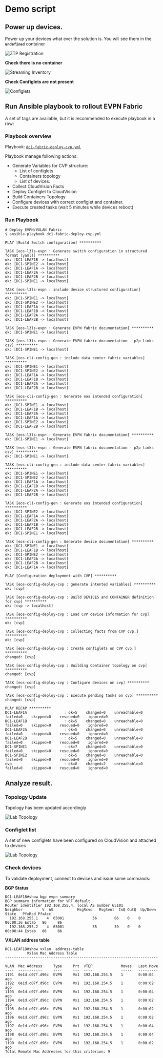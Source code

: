 
# Demo script

## Power up devices.

Power up your devices what ever the solution is. You will see them in the __`undefined`__ container

![ZTP Registration](data/cloudvision-ztpd-devices.png)

__Check there is no container__

![Streaming Inventory](data/streaming-inventory.png)


__Check Configlets are not present__

![Configlets](data/cloudvision-initial-configlet.png)


## Run Ansible playbook to rollout EVPN Fabric

A set of tags are available, but it is recommended to execute playbook in a row:

### Playbook overview

Playbook: [`dc1-fabric-deploy-cvp.yml`](dc1-fabric-deploy-cvp.yml)

Playbook manage following actions:
- Generate Variables for CVP structure:
    - List of configlets
    - Containers topology
    - List of devices.
- Collect CloudVision Facts
- Deploy Configlet to CloudVision
- Build Containers Topology
- Configure devices with correct configlet and container.
- Execute created tasks (wait 5 minutes while devices reboot)

### Run Playbook

```shell
# Deploy EVPN/VXLAN Fabric
$ ansible-playbook dc1-fabric-deploy-cvp.yml

PLAY [Build Switch configuration] **********

TASK [eos-l3ls-evpn : Generate switch configuration in structured format (yaml)] **********
ok: [DC1-LEAF1B -> localhost]
ok: [DC1-SPINE2 -> localhost]
ok: [DC1-LEAF1A -> localhost]
ok: [DC1-LEAF2A -> localhost]
ok: [DC1-LEAF2B -> localhost]
ok: [DC1-SPINE1 -> localhost]

TASK [eos-l3ls-evpn : include device structured configuration] **********
ok: [DC1-SPINE1 -> localhost]
ok: [DC1-SPINE2 -> localhost]
ok: [DC1-LEAF1A -> localhost]
ok: [DC1-LEAF1B -> localhost]
ok: [DC1-LEAF2A -> localhost]
ok: [DC1-LEAF2B -> localhost]

TASK [eos-l3ls-evpn : Generate EVPN fabric documentation] **********
ok: [DC1-SPINE1 -> localhost]

TASK [eos-l3ls-evpn : Generate EVPN fabric documentation - p2p links csv] **********
ok: [DC1-SPINE1 -> localhost]

TASK [eos-cli-config-gen : include data center fabric variables] **********
ok: [DC1-SPINE1 -> localhost]
ok: [DC1-SPINE2 -> localhost]
ok: [DC1-LEAF1A -> localhost]
ok: [DC1-LEAF1B -> localhost]
ok: [DC1-LEAF2A -> localhost]
ok: [DC1-LEAF2B -> localhost]

TASK [eos-cli-config-gen : Generate eos intended configuration] **********
ok: [DC1-SPINE1 -> localhost]
ok: [DC1-LEAF1B -> localhost]
ok: [DC1-LEAF2A -> localhost]
ok: [DC1-LEAF1A -> localhost]
ok: [DC1-SPINE2 -> localhost]
ok: [DC1-LEAF2B -> localhost]

TASK [eos-l3ls-evpn : Generate EVPN fabric documentation] **********
ok: [DC1-SPINE1 -> localhost]

TASK [eos-l3ls-evpn : Generate EVPN fabric documentation - p2p links csv] **********
ok: [DC1-SPINE1 -> localhost]

TASK [eos-cli-config-gen : include data center fabric variables] **********
ok: [DC1-SPINE1 -> localhost]
ok: [DC1-SPINE2 -> localhost]
ok: [DC1-LEAF1A -> localhost]
ok: [DC1-LEAF1B -> localhost]
ok: [DC1-LEAF2A -> localhost]
ok: [DC1-LEAF2B -> localhost]

TASK [eos-cli-config-gen : Generate eos intended configuration] **********
ok: [DC1-SPINE2 -> localhost]
ok: [DC1-LEAF1A -> localhost]
ok: [DC1-LEAF2A -> localhost]
ok: [DC1-LEAF1B -> localhost]
ok: [DC1-LEAF2B -> localhost]
ok: [DC1-SPINE1 -> localhost]

TASK [eos-cli-config-gen : Generate device documentation] **********
ok: [DC1-SPINE1 -> localhost]
ok: [DC1-LEAF1B -> localhost]
ok: [DC1-SPINE2 -> localhost]
ok: [DC1-LEAF2A -> localhost]
ok: [DC1-LEAF2B -> localhost]
ok: [DC1-LEAF1A -> localhost]

PLAY [Configuration deployment with CVP] **********

TASK [eos-config-deploy-cvp : generate intented variables] **********
ok: [cvp]

TASK [eos-config-deploy-cvp : Build DEVICES and CONTAINER definition for cvp] **********
ok: [cvp -> localhost]

TASK [eos-config-deploy-cvp : Load CVP device information for cvp] **********
ok: [cvp]

TASK [eos-config-deploy-cvp : Collecting facts from CVP cvp.] **********
ok: [cvp]

TASK [eos-config-deploy-cvp : Create configlets on CVP cvp.] **********
changed: [cvp]

TASK [eos-config-deploy-cvp : Building Container topology on cvp] **********
changed: [cvp]

TASK [eos-config-deploy-cvp : Configure devices on cvp] **********
changed: [cvp]

TASK [eos-config-deploy-cvp : Execute pending tasks on cvp] **********
changed: [cvp]

PLAY RECAP **********
DC1-LEAF1A                 : ok=5    changed=0    unreachable=0    failed=0    skipped=0    rescued=0    ignored=0
DC1-LEAF1B                 : ok=5    changed=0    unreachable=0    failed=0    skipped=0    rescued=0    ignored=0
DC1-LEAF2A                 : ok=5    changed=0    unreachable=0    failed=0    skipped=0    rescued=0    ignored=0
DC1-LEAF2B                 : ok=5    changed=0    unreachable=0    failed=0    skipped=0    rescued=0    ignored=0
DC1-SPINE1                 : ok=7    changed=0    unreachable=0    failed=0    skipped=0    rescued=0    ignored=0
DC1-SPINE2                 : ok=5    changed=0    unreachable=0    failed=0    skipped=0    rescued=0    ignored=0
cvp                        : ok=8    changed=2    unreachable=0    failed=0    skipped=0    rescued=0    ignored=0
```

## Analyze result.

### Topology Update

Topology has been updated accordingly

![Lab Topology](data/cloudvision-device-topology.png)

### Configlet list

A set of new configlets have been configured on CloudVision and attached to devices

![Lab Topology](data/cloudvision-deployed-configlet.png)


### Check devices

To validate deployment, connect to devices and issue some commands:

__BGP Status__

```
DC1-LEAF1B#show bgp evpn summary 
BGP summary information for VRF default
Router identifier 192.168.255.4, local AS number 65101
Neighbor         V  AS           MsgRcvd   MsgSent  InQ OutQ  Up/Down State   PfxRcd PfxAcc
  192.168.255.1    4  65001             56        66    0    0 00:00:36 Estab   86     86
  192.168.255.2    4  65001             55        39    0    0 00:00:44 Estab   86     86
```

__VXLAN address table__

```
DC1-LEAF1B#show vxlan  address-table 
          Vxlan Mac Address Table
----------------------------------------------------------------------

VLAN  Mac Address     Type     Prt  VTEP             Moves   Last Move
----  -----------     ----     ---  ----             -----   ---------
1191  0e1d.c07f.d96c  EVPN     Vx1  192.168.254.5    1       0:00:04 ago
1192  0e1d.c07f.d96c  EVPN     Vx1  192.168.254.5    1       0:00:02 ago
1193  0e1d.c07f.d96c  EVPN     Vx1  192.168.254.5    1       0:00:04 ago
1194  0e1d.c07f.d96c  EVPN     Vx1  192.168.254.5    1       0:00:02 ago
1195  0e1d.c07f.d96c  EVPN     Vx1  192.168.254.5    1       0:00:02 ago
1196  0e1d.c07f.d96c  EVPN     Vx1  192.168.254.5    1       0:00:02 ago
1197  0e1d.c07f.d96c  EVPN     Vx1  192.168.254.5    1       0:00:04 ago
1198  0e1d.c07f.d96c  EVPN     Vx1  192.168.254.5    1       0:00:04 ago
1199  0e1d.c07f.d96c  EVPN     Vx1  192.168.254.5    1       0:00:02 ago
Total Remote Mac Addresses for this criterion: 9
```
